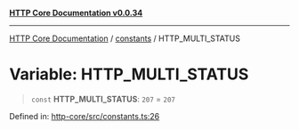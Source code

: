 [**HTTP Core Documentation v0.0.34**](../../README.md)

***

[HTTP Core Documentation](../../modules.md) / [constants](../README.md) / HTTP\_MULTI\_STATUS

# Variable: HTTP\_MULTI\_STATUS

> `const` **HTTP\_MULTI\_STATUS**: `207` = `207`

Defined in: [http-core/src/constants.ts:26](https://github.com/stonemjs/http-core/blob/8d2f265873c2a6f093cdaa7580ed7328bd078613/src/constants.ts#L26)
